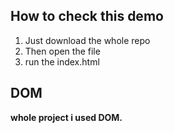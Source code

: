 ## How to check this demo

1. Just download the whole repo
2. Then open the file
3. run the index.html

## DOM

**whole project i used DOM.**

